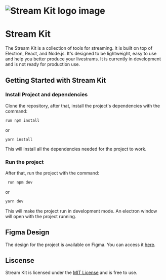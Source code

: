 # ![Stream Kit logo image](/.github/assets/cover.png)

# Stream Kit

The Stream Kit is a collection of tools for streaming. It is built on top of Electron, React, and Node.js. It's designed to be lightweight, easy to use and help you better produce your livestrams. It is currently in development and is not ready for production use.

## Getting Started with Stream Kit

### Install Project and dependencies

Clone the repository, after that, install the project's dependencies with the command:

```bash
run npm install
```

or

```
yarn install
```

This will install all the dependencies needed for the project to work.

### Run the project

After that, run the project with the command:

```bash
 run npm dev
```

or

```bash
yarn dev
```

This will make the project run in development mode. An electron window will open with the project running.

## Figma Design

The design for the project is available on Figma. You can access it [here](https://www.figma.com/community/file/1169044478747969039).

## Liscense

Stream Kit is licensed under the [MIT License](https://github.com/vinebarbosa/stream-kit/blob/main/LICENSE) and is free to use.
